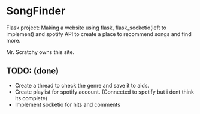 # SongFinder

Flask project: Making a website using flask, flask_socketio(left to implement) and spotify API to create a place to recommend songs and find more. 

Mr. Scratchy owns this site. 

## TODO: (done)
* Create a thread to check the genre and save it to aids.
* Create playlist for spotify account. (Connected to spotify but i dont think its complete)
* Implement socketio for hits and comments

